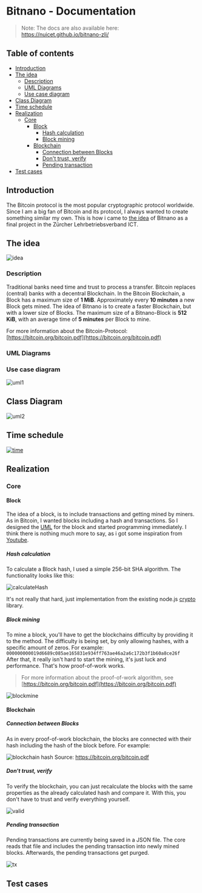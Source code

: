 # Bitnano - Documentation <!-- omit in toc -->

> Note: The docs are also available here: https://nuicet.github.io/bitnano-zli/

## Table of contents <!-- omit in toc -->

- [Introduction](#introduction)
- [The idea](#the-idea)
  - [Description](#description)
  - [UML Diagrams](#uml-diagrams)
  - [Use case diagram](#use-case-diagram)
- [Class Diagram](#class-diagram)
- [Time schedule](#time-schedule)
- [Realization](#realization)
  - [Core](#core)
    - [Block](#block)
      - [Hash calculation](#hash-calculation)
      - [Block mining](#block-mining)
    - [Blockchain](#blockchain)
      - [Connection between Blocks](#connection-between-blocks)
      - [Don't trust, verify](#dont-trust-verify)
      - [Pending transaction](#pending-transaction)
- [Test cases](#test-cases)

## Introduction

The Bitcoin protocol is the most popular cryptographic protocol worldwide. Since I am a big fan of Bitcoin and its protocol, I always wanted to create something similar my own. This is how i came to [the idea](#the-idea) of Bitnano as a final project in the Zürcher Lehrbetriebsverband ICT.

## The idea

![idea](assets/01-the-idea.png)

### Description

Traditional banks need time and trust to process a transfer. Bitcoin replaces (central) banks with a decentral Blockchain. In the Bitcoin Blockchain, a Block has a maximum size of **1 MiB**. Approximately every **10 minutes** a new Block gets mined.
The idea of Bitnano is to create a faster Blockchain, but with a lower size of Blocks. The maximum size of a Bitnano-Block is **512 KiB**, with an average time of **5 minutes** per Block to mine.

For more information about the Bitcoin-Protocol: [https://bitcoin.org/bitcoin.pdf](https://bitcoin.org/bitcoin.pdf)

### UML Diagrams

### Use case diagram

![uml1](assets/02-use-case.png)

## Class Diagram

![uml2](assets/02-uml.png)

## Time schedule

[![time](assets/03-time.png)](assets/03-time.png)

## Realization

### Core

#### Block

The idea of a block, is to include transactions and getting mined by miners. As in Bitcoin, I wanted blocks including a hash and transactions. So I designed the [UML](#uml-diagrams) for the block and started programming immediately. I think there is nothing much more to say, as i got some inspiration from [Youtube](https://www.youtube.com/playlist?list=PLzvRQMJ9HDiTqZmbtFisdXFxul5k0F-Q4).

##### Hash calculation

To calculate a Block hash, I used a simple 256-bit SHA algorithm. The functionality looks like this:

![calculateHash](assets/04-calc-hash.png)

It's not really that hard, just implementation from the existing node.js [crypto](https://nodejs.org/api/crypto.html) library.

##### Block mining

To mine a block, you'll have to get the blockchains difficulty by providing it to the method. The difficulty is being set, by only allowing hashes, with a specific amount of zeros. For example: `000000000019d6689c085ae165831e934ff763ae46a2a6c172b3f1b60a8ce26f`<br>
After that, it really isn't hard to start the mining, it's just luck and performance. That's how proof-of-work works.

> For more information about the proof-of-work algorithm, see [https://bitcoin.org/bitcoin.pdf](https://bitcoin.org/bitcoin.pdf)

![blockmine](assets/04-mine-block.png)

#### Blockchain

##### Connection between Blocks

As in every proof-of-work blockchain, the blocks are connected with their hash including the hash of the block before. For example:

![blockchain hash](assets/04-blockchain-hash.png)
Source: https://bitcoin.org/bitcoin.pdf

##### Don't trust, verify

To verify the blockchain, you can just recalculate the blocks with the same properties as the already calculated hash and compare it. With this, you don't have to trust and verify everything yourself.

![valid](assets/04-valid.png)

##### Pending transaction

Pending transactions are currently being saved in a JSON file. The core reads that file and includes the pending transaction into newly mined blocks. Afterwards, the pending transactions get purged.

![tx](assets/04-tx.png)

## Test cases
